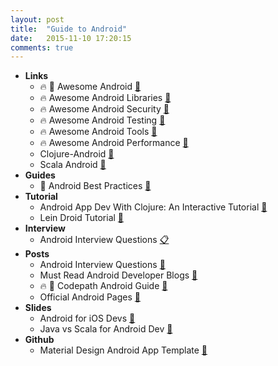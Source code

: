 ```yaml
---
layout: post
title:  "Guide to Android"
date:   2015-11-10 17:20:15
comments: true
---
```


- **Links**
    - :fire: :raised_hands: Awesome Android [:link:](https://github.com/snowdream/awesome-android)
    - :fire: Awesome Android Libraries [:link:](https://github.com/wasabeef/awesome-android-libraries)
    - :fire: Awesome Android Security [:link:](https://github.com/ashishb/android-security-awesome)
    - :fire: Awesome Android Testing [:link:](https://github.com/hotchemi/awesome-android-testing)
    - :fire: Awesome Android Tools [:link:](https://github.com/wasabeef/awesome-android-tools)
    - :fire: Awesome Android Performance [:link:](https://github.com/Juude/awesome-android-performance)
    - Clojure-Android [:link:](http://clojure-android.info/)
    - Scala Android [:link:](https://github.com/47deg/macroid)
- **Guides**
    - :raised_hands: Android Best Practices [:link:](https://github.com/futurice/android-best-practices)
- **Tutorial**
    - Android App Dev With Clojure: An Interactive Tutorial [:link:](https://github.com/alexander-yakushev/events/blob/master/tutorial.md)
    - Lein Droid Tutorial [:link:](https://github.com/clojure-android/lein-droid/wiki/Tutorial)
- **Interview**
    - Android Interview Questions [:clipboard:](https://github.com/derekargueta/Android-Interview-Questions)
- **Posts**
    - Android Interview Questions [:link:](http://www.javacodegeeks.com/2011/08/android-interview-questions-answers.html)
    - Must Read Android Developer Blogs [:link:](https://www.quora.com/What-are-must-read-Android-developer-blogs)
    - :fire: :raised_hands: Codepath Android Guide [:link:](https://github.com/codepath/android_guides)
    - Official Android Pages [:link:](http://developer.android.com/training/index.html)
- **Slides**
    - Android for iOS Devs [:floppy_disk:](https://speakerdeck.com/sdougherty/tales-from-the-darkside-android-development-for-ios-developers)
    - Java vs Scala for Android Dev [:floppy_disk:](https://speakerdeck.com/raulraja/painless-android-development-with-scala)
- **Github**
    - Material Design Android App Template [:link:](https://github.com/andreasschrade/android-design-template)